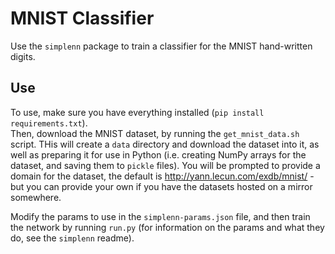 # MNIST Classifier
Use the `simplenn` package to train a classifier for the MNIST hand-written digits.

## Use
To use, make sure you have everything installed (`pip install requirements.txt`).  
Then, download the MNIST dataset, by running the `get_mnist_data.sh` script. THis will create a `data` directory and download the dataset into it, as well as preparing it for use in Python (i.e. creating NumPy arrays for the dataset, and saving them to `pickle` files). You will be prompted to provide a domain for the dataset, the default is http://yann.lecun.com/exdb/mnist/ - but you can provide your own if you have the datasets hosted on a mirror somewhere.

Modify the params to use in the `simplenn-params.json` file, and then train the network by running `run.py` (for information on the params and what they do, see the `simplenn` readme).

